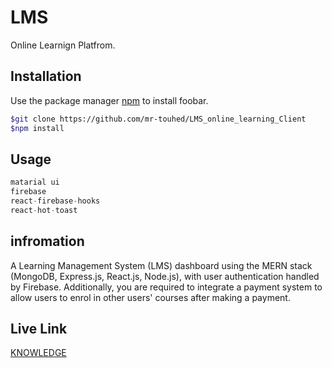 # LMS

Online Learnign Platfrom.

## Installation

Use the package manager [npm](https://npm.org) to install foobar.

```bash
$git clone https://github.com/mr-touhed/LMS_online_learning_Client
$npm install
```

## Usage

```python
matarial ui
firebase
react-firebase-hooks
react-hot-toast
```

## infromation

A Learning Management System (LMS) dashboard using the MERN stack (MongoDB, Express.js, React.js, Node.js), with user authentication handled by Firebase. Additionally, you are required to integrate a payment system to allow users to enrol in other users' courses after making a payment.

## Live Link

[KNOWLEDGE](https://online-learning-eaa5b.web.app)